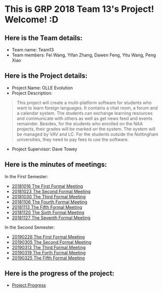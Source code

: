# This is GRP 2018 Team 13's Project! Welcome! :D

## Here is the Team details:
+ Team name: Team13
+ Team members: Fei Wang, Yifan Zhang, Dawen Feng, Yitu Wang, Peng Xiao

## Here is the Project details:
+ Project Name: OLLE Evolution
+ Project Description: 
> This project will create a multi-platform software for students who want to learn foreign languages. It contains a chat room, a forum and a calendar system. The students can exchange learning resources and communicate with others as well as get news feed and events remainder. Besides, for the students who enrolled on the NAA projects, their grades will be marked on the system. The system will be managed by VAV and LC. For the students outside the Nottingham universities, they need to pay fees to use the software.
+ Project Supervisor: Dave Towey

## Here is the minutes of meetings:
In the First Semester:
+ [20181016 The First Formal Meeting](https://github.com/GabrielZZZ/GRP2018/blob/master/Meeting%20Records/20181016.%20First%20Formal%20Meeting.jpg)
+ [20181023 The Second Formal Meeting](https://github.com/GabrielZZZ/GRP2018/blob/master/Meeting%20Records/20181023.%20Second%20Formal%20Meeting.pdf)
+ [20181030 The Third Formal Meeting](https://github.com/GabrielZZZ/GRP2018/blob/master/Meeting%20Records/20181030%20Third%20Formal%20Meeting.pdf)
+ [20181106 The Fourth Formal Meeting](https://github.com/GabrielZZZ/GRP2018/blob/master/Meeting%20Records/20181106%20Fourth%20Formal%20Meeting.pdf)
+ [20181113 The Fifth Formal Meeting](https://github.com/GabrielZZZ/GRP2018/blob/master/Meeting%20Records/20181113%20Fifth%20Formal%20Meeting%20Records.pdf)
+ [20181120 The Sixth Formal Meeting](https://github.com/GabrielZZZ/GRP2018/blob/master/Meeting%20Records/20181120%20The%20Sixth%20Formal%20Meeting.pdf)
+ [20181127 The Seventh Formal Meeting](https://github.com/GabrielZZZ/GRP2018/blob/master/Meeting%20Records/20181127.%20The%20Seventh%20Formal%20Meeting.pdf)

In the Second Semester:
+ [20190226 The First Formal Meeting](https://github.com/GabrielZZZ/GRP2018/blob/master/Meeting%20Records/20190226.%20The%20First%20Formal%20Meeting.pdf)
+ [20190305 The Second Formal Meeting](https://github.com/GabrielZZZ/GRP2018/blob/master/Meeting%20Records/20190305.%20The%20Second%20Formal%20Meeting.pdf)
+ [20190313 The Third Formal Meeting](https://github.com/GabrielZZZ/GRP2018/blob/master/Meeting%20Records/20190313.%20Third%20Formal%20Meeting.pdf)
+ [20190319 The Forth Formal Meeting](https://github.com/GabrielZZZ/GRP2018/blob/master/Meeting%20Records/20190319.%20The%20Forth%20Formal%20Meeting.pdf)
+ [20190325 The Fifth Formal Meeting](https://github.com/GabrielZZZ/GRP2018/blob/master/Meeting%20Records/20190325.%20The%20Fifth%20Formal%20Meeting.pdf)
## Here is the progress of the project:
+ [Project Progress](https://github.com/GabrielZZZ/GRP2018/projects/1)

